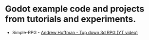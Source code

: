 # Godot example code and projects from tutorials and experiments.

- Simple-RPG - [Andrew Hoffman - Top down 3d RPG (YT video)](https://www.youtube.com/watch?v=-4jEXTwTsVI&t=828s)
